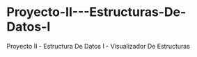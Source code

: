# Proyecto-II---Estructuras-De-Datos-I
Proyecto II - Estructura De Datos I - Visualizador De Estructuras

